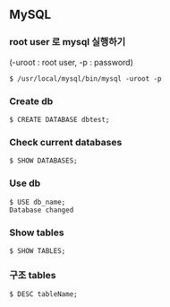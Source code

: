 ## MySQL

### root user 로 mysql 실행하기 <br>
 (-uroot : root user, -p : password) 
```
$ /usr/local/mysql/bin/mysql -uroot -p
```

### Create db
```
$ CREATE DATABASE dbtest;
```

### Check current databases
```
$ SHOW DATABASES;
```

### Use db
```
$ USE db_name;
Database changed
```

### Show tables
```
$ SHOW TABLES;
```

### 구조 tables
```
$ DESC tableName;
```


